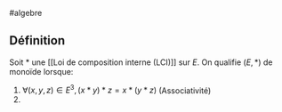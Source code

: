 #algebre 
## Définition
Soit $*$ une [[Loi de composition interne (LCI)]] sur $E$. On qualifie $(E, *)$ de monoïde lorsque:

1. $\forall (x,y,z) \in E^3, (x*y)*z = x*(y*z)$ (Associativité)
2. 